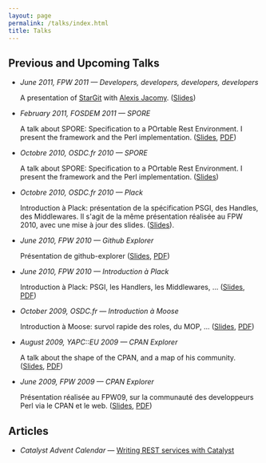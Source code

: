 ```yaml
---
layout: page
permalink: /talks/index.html
title: Talks
---
```


<h2>Previous and Upcoming Talks</h2>

<ul>
  <li><article itemscope itemtype="http://data-vocabulary.org/Event" class="talk">
      <em itemprop="summary">June 2011, FPW 2011 &#8212; Developers, developers, developers, developers</em>
      <p itemprop="description" class="talkdesc">
        A presentation of <a href="http://www.stargit.net">StarGit</a> with <a href="https://twitter.com/jacomyal">Alexis Jacomy</a>. (<a href="http://dl.dropbox.com/u/970181/talks/developers/index.html">Slides</a>)
      </p>
  </article></li>  
  <li><article itemscope itemtype="http://data-vocabulary.org/Event" class="talk">
      <em itemprop="summary">February 2011, FOSDEM 2011 &#8212; SPORE</em>
      <p itemprop="description" class="talkdesc">
        A talk about SPORE: Specification to a POrtable Rest
        Environment. I present the framework and the Perl
        implementation. (<a href="http://www.slideshare.net/franckcuny/sporefosdem">Slides</a>,
        <a href="http://franck.lumberjaph.net/blog/slides/SPORE.pdf">PDF</a>)
      </p>
  </article></li>
  <li><article itemscope itemtype="http://data-vocabulary.org/Event" class="talk">
      <em itemprop="summary">Octobre 2010, OSDC.fr 2010 &#8212; SPORE</em>
      <p itemprop="description" class="talkdesc">
        A talk about SPORE: Specification to a POrtable Rest Environment. I present the framework and the Perl implementation. (<a href="http://www.slideshare.net/franckcuny/spore">Slides</a>)
      </p>
  </article></li>
  <li><article itemscope itemtype="http://data-vocabulary.org/Event" class="talk">
      <em itemprop="summary">Octobre 2010, OSDC.fr 2010 &#8212; Plack</em>
      <p itemprop="description" class="talkdesc">
        Introduction à Plack: présentation de la spécification PSGI, des Handles, des Middlewares. Il s'agit de la même présentation réalisée au FPW 2010, avec une mise à jour des slides. (<a href="http://www.slideshare.net/franckcuny/plack-et-les-middleware">Slides</a>).
      </p>
  </article></li>
  <li><article itemscope itemtype="http://data-vocabulary.org/Event" class="talk">
      <em itemprop="summary">June 2010, FPW 2010 &#8212; Github Explorer</em>
      <p itemprop="description" class="talkdesc">
        Présentation de github-explorer (<a href="http://www.slideshare.net/franckcuny/github-explorer">Slides</a>, <a href="http://franck.lumberjaph.net/blog/slides/github-explorer.pdf">PDF</a>)
      </p>
  </article></li>

  <li><article itemscope itemtype="http://data-vocabulary.org/Event" class="talk">
      <em itemprop="summary">June 2010, FPW 2010 &#8212; Introduction à Plack</em>
      <p itemprop="description" class="talkdesc">
        Introduction à Plack: PSGI, les Handlers, les Middlewares, ... (<a href="http://www.slideshare.net/franckcuny/introduction-a-plack">Slides</a>, <a href="http://franck.lumberjaph.net/blog/slides/introduction_a_plack.pdf">PDF</a>)
      </p>
  </article></li>

  <li><article itemscope itemtype="http://data-vocabulary.org/Event" class="talk">
      <em itemprop="summary">October 2009, OSDC.fr &#8212; Introduction à Moose</em>
      <p itemprop="description" class="talkdesc">
        Introduction à Moose: survol rapide des roles, du MOP, ... (<a href="http://www.slideshare.net/franckcuny/introduction-a-moose">Slides</a>, <a href="http://labs.linkfluence.net/osdcfr09/Introduction_a_Moose.pdf">PDF</a>)
      </p>
    </article></li>

  <li><article itemscope itemtype="http://data-vocabulary.org/Event" class="talk">
      <em itemprop="summary">August 2009, YAPC::EU 2009 &#8212; CPAN Explorer</em>
      <p itemprop="description" class="talkdesc">
        A talk about the shape of the CPAN, and a map of his community. (<a href="http://www.slideshare.net/franckcuny/map-of-the-perl-and-cpan-community">Slides</a>, <a href="http://labs.linkfluence.net/yapceu09/talk.pdf">PDF</a>)
      </p>
  </article></li>

  <li><article itemscope itemtype="http://data-vocabulary.org/Event" class="talk">
      <em itemprop="summary">June 2009, FPW 2009 &#8212; CPAN Explorer</em>
      <p itemprop="description">
        Présentation réalisée au FPW09, sur la communauté des developpeurs Perl via le CPAN et le web. (<a href="http://www.slideshare.net/franckcuny/cartographie-du-cpan-et-de-sa-communaut">Slides</a>, <a href="http://labs.linkfluence.net/fpw09/resources/slides/">PDF</a>)
      </p>
    </article></li>
</ul>

<h2>Articles</h2>
<ul>
    <li>
    <em>Catalyst Advent Calendar</em> &#8212; <a href="http://www.catalystframework.org/calendar/2009/19">Writing REST services with Catalyst</a>
    </li>
</ul>
